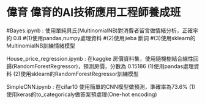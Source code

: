 # 偉育 偉育的AI技術應用工程師養成班
#Bayes.ipynb : 使用單純貝氏(MultinomialNB)對消費者留言做情緒分析，正確率約 0.8
#(1)使用pandas,numpy處理資料
#(2)使用jieba 斷詞
#(3)使用sklearn的MultinomialNB訓練情緒模型

House_price_regression.ipynb : 在kaggke 房價資料集，使用隨機樹結合線性回歸(RandomForestRegressor)，預測房價，分數為 0.15186
(1)使用pandas處理資料
(2)使用sklearn的RandomForestRegressor訓練模型

SimpleCNN.ipynb : 在cifar10 使用簡單的CNN模型做預測，準確率為73.6%
(1)使用keras的to_categoricaly做答案預處理(One-hot encoding)

